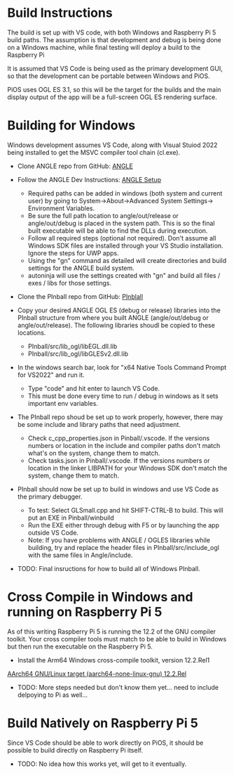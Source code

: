 # Build Instructions
The build is set up with VS code, with both Windows and Raspberry Pi 5 build paths.  The assumption is that development and debug is being done on a Windows machine, while final testing will deploy a build to the Raspberry Pi

It is assumed that VS Code is being used as the primary development GUI, so that the development can be portable between Windows and PiOS.

PiOS uses OGL ES 3.1, so this will be the target for the builds and the main display output of the app will be a full-screen OGL ES rendering surface.

# Building for Windows
Windows development assumes VS Code, along with Visual Stuiod 2022 being installed to get the MSVC compiler tool chain (cl.exe).  

- Clone ANGLE repo from GitHub: [ANGLE](https://github.com/google/angle)
- Follow the ANGLE Dev Instructions: [ANGLE Setup](https://github.com/google/angle/blob/main/doc/DevSetup.md)
    - Required paths can be added in windows (both system and current user) by going to System->About->Advanced System Settings-> Environment Variables.
    - Be sure the full path location to angle/out/release or angle/out/debug is placed in the system path.  This is so the final built executable will be able to find the DLLs during execution.
    - Follow all required steps (optional not required).  Don't assume all Windows SDK files are installed through your VS Studio installation.  Ignore the steps for UWP apps.
    - Using the "gn" command as detailed will create directories and build settings for the ANGLE build system.
    - autoninja will use the settings created with "gn" and build all files / exes / libs for those settings.

- Clone the PInball repo from GitHub: [PInblall](https://github.com/jeffbock/PInball)

- Copy your desired ANGLE OGL ES (debug or release) libraries into the PInball structure from where you built ANGLE (angle/out/debug or angle/out/release).  The following libraries shoudl be copied to these locations.
    - PInball/src/lib_ogl/libEGL.dll.lib
    - PInball/src/lib_ogl/libGLESv2.dll.lib

- In the windows search bar, look for "x64 Native Tools Command Prompt for VS2022" and run it.
    - Type "code" and hit enter to launch VS Code.
    - This must be done every time to run / debug in windows as it sets important env variables.

-  The PInball repo shoud be set up to work properly, however, there may be some include and library paths that need adjustment.  
    -  Check c_cpp_properties.json in Pinball/.vscode.  If the versions numbers or location in the include and compiler paths don't match what's on the system, change them to match.
    -  Check tasks.json in Pinball/.vscode.  If the versions numbers or location in the linker LIBPATH for your Windows SDK don't match the system, change them to match.

- PInball should now be set up to build in windows and use VS Code as the primary debugger.
    - To test: Select GLSmall.cpp and hit SHIFT-CTRL-B to build.  This will put an EXE in Pinball/winbuild
    - Run the EXE either through debug with F5 or by launching the app outside VS Code.
    - Note: If you have problems with ANGLE / OGLES libraries while building, try and replace the header files in PInball/src/include_ogl with the same files in Angle/include.  

-  TODO:  Final insructions for how to build all of Windows PInball.

# Cross Compile in Windows and running on Raspberry Pi 5
As of this writing Raspberry Pi 5 is running the 12.2 of the GNU compiler toolkit.  Your cross compiler tools must match to be able to build in Windows but then run the executable on the Raspberry Pi 5.

-  Install the Arm64 Windows cross-compile toolkit, version 12.2.Rel1   

 [AArch64 GNU/Linux target (aarch64-none-linux-gnu) 12.2.Rel](https://developer.arm.com/-/media/Files/downloads/gnu/12.2.rel1/binrel/arm-gnu-toolchain-12.2.rel1-mingw-w64-i686-aarch64-none-linux-gnu.exe?rev=1cb73007050f4e638ba158f2aadcfb81&hash=C2E073917F80FF09C05248CCC5568DDBC99DCC56)

 -  TODO:  More steps needed but don't know them yet...  need to include delpoying to Pi as well...

 # Build Natively on Raspberry Pi 5
Since VS Code should be able to work directly on PiOS, it should be possible to build directly on Raspberry Pi itself.  

-  TODO:  No idea how this works yet, will get to it eventually.
